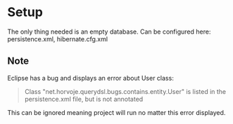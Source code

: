 # Setup

The only thing needed is an empty database. Can be configured here: persistence.xml, hibernate.cfg.xml

## Note

Eclipse has a bug and displays an error about User class:

> Class "net.horvoje.querydsl.bugs.contains.entity.User" is listed in the persistence.xml file, but is not annotated

This can be ignored meaning project will run no matter this error displayed.
